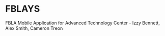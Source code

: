 # FBLAYS
FBLA Mobile Application for Advanced Technology Center - Izzy Bennett, Alex Smith, Cameron Treon
